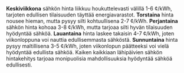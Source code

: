 **Keskiviikkona** sähkön hinta liikkuu houkuttelevasti välillä 1-6 ¢/kWh, tarjoten edullisen tilaisuuden täyttää energiavarastot. **Torstaina** hinta nousee hieman, mutta pysyy silti kohtuullisena 2-7 ¢/kWh. **Perjantaina** sähkön hinta kohoaa 3-8 ¢/kWh, mutta tarjoaa silti hyvän tilaisuuden hyödyntää sähköä. **Lauantaina** hinta laskee takaisin 4-7 ¢/kWh, joten viikonloppuna voi nauttia edullisemmasta sähköstä. **Sunnuntaina** hinta pysyy maltillisena 3-5 ¢/kWh, joten viikonlopun päätteeksi voi vielä hyödyntää edullista sähköä. Kaiken kaikkiaan lähipäivien sähkön hintakehitys tarjoaa monipuolisia mahdollisuuksia hyödyntää sähköä edullisesti.